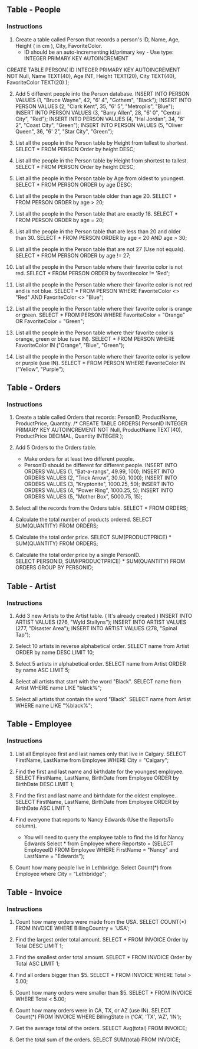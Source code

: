 ## Table - People

### Instructions
1. Create a table called Person that records a person's ID, Name, Age, Height ( in cm ), City, FavoriteColor. 
    * ID should be an auto-incrementing id/primary key - Use type: INTEGER PRIMARY KEY AUTOINCREMENT

CREATE TABLE PERSON( 
	ID				INTEGER PRIMARY KEY	AUTOINCREMENT NOT Null,
	Name 			TEXT(40), 
	Age  			INT,
	Height 			TEXT(20),
	City 			TEXT(40),
	FavoriteColor 	TEXT(20)
  );


2. Add 5 different people into the Person database. 
INSERT INTO PERSON VALUES (1, "Bruce Wayne", 42, "6' 4", "Gothem", "Black");
INSERT INTO PERSON VALUES (2, "Clark Kent", 35, "6' 5", "Metroplis", "Blue");
INSERT INTO PERSON VALUES (3, "Barry Allen", 28, "6' 0", "Central City", "Red");
INSERT INTO PERSON VALUES (4, "Hal Jordan", 34, "6' 2", "Coast City", "Green");
INSERT INTO PERSON VALUES (5, "Oliver Queen", 36, "6' 2", "Star City", "Green");


3. List all the people in the Person table by Height from tallest to shortest.
SELECT * FROM PERSON Order by height DESC;

4. List all the people in the Person table by Height from shortest to tallest.
SELECT * FROM PERSON Order by height DESC;

5. List all the people in the Person table by Age from oldest to youngest.
SELECT * FROM PERSON ORDER by age DESC;

6. List all the people in the Person table older than age 20.
SELECT * FROM PERSON ORDER by age > 20;

7. List all the people in the Person table that are exactly 18.
SELECT * FROM PERSON ORDER by age = 20;

8. List all the people in the Person table that are less than 20 and older than 30.
SELECT * FROM PERSON ORDER by age < 20 AND age > 30;

9. List all the people in the Person table that are not 27 (Use not equals).
SELECT * FROM PERSON ORDER by age != 27;

10. List all the people in the Person table where their favorite color is not red.
SELECT * FROM PERSON ORDER by favoritecolor != 'Red';

11. List all the people in the Person table where their favorite color is not red and is not blue.
SELECT * FROM PERSON WHERE FavoriteColor <> "Red" AND FavoriteColor <> "Blue";

12. List all the people in the Person table where their favorite color is orange or green.
SELECT * FROM PERSON WHERE FavoriteColor = "Orange" OR FavoriteColor = "Green";

13. List all the people in the Person table where their favorite color is orange, green or blue (use IN).
SELECT * FROM PERSON WHERE FavoriteColor IN ("Orange", "Blue", "Green");

14. List all the people in the Person table where their favorite color is yellow or purple (use IN).
SELECT * FROM PERSON WHERE FavoriteColor IN ("Yellow", "Purple");

## Table - Orders

### Instructions

1. Create a table called Orders that records: PersonID, ProductName, ProductPrice, Quantity.
/* CREATE TABLE ORDERS( 
	PersonID		INTEGER PRIMARY KEY	AUTOINCREMENT NOT Null,
	ProductName 	TEXT(40), 
	ProductPrice  	DECIMAL,
	Quantity 		INTEGER
  );

2. Add 5 Orders to the Orders table.
    * Make orders for at least two different people.
    * PersonID should be different for different people.
  INSERT INTO ORDERS VALUES (1, "Bat-a-rangs", 49.99, 100);
  INSERT INTO ORDERS VALUES (2, "Trick Arrow", 30.50, 1000);
  INSERT INTO ORDERS VALUES (3, "Kryptonite", 1000.25, 50);
  INSERT INTO ORDERS VALUES (4, "Power Ring", 1000.25, 5);
  INSERT INTO ORDERS VALUES (5, "Mother Box", 5000.75, 15);

3. Select all the records from the Orders table.
  SELECT * FROM ORDERS;

4. Calculate the total number of products ordered.
 SELECT SUM(QUANTITY) FROM ORDERS;

5. Calculate the total order price.
 SELECT SUM(PRODUCTPRICE) * SUM(QUANTITY) FROM ORDERS;

6. Calculate the total order price by a single PersonID.  
SELECT PERSONID, SUM(PRODUCTPRICE) * SUM(QUANTITY) FROM ORDERS
  GROUP BY PERSONID;


## Table - Artist

### Instructions

1. Add 3 new Artists to the Artist table. ( It's already created )
INSERT INTO ARTIST VALUES (276, "Wyld Stallyns");
INSERT INTO ARTIST VALUES (277, "Disaster Area");
INSERT INTO ARTIST VALUES (278, "Spinal Tap");

2. Select 10 artists in reverse alphabetical order.
SELECT name from Artist ORDER by name DESC LIMIT 10;

3. Select 5 artists in alphabetical order.
SELECT name from Artist ORDER by name ASC LIMIT 5;

4. Select all artists that start with the word "Black".
SELECT name from Artist WHERE name LIKE "black%";

5. Select all artists that contain the word "Black".
SELECT name from Artist WHERE name LIKE "%black%";

## Table - Employee

### Instructions

1. List all Employee first and last names only that live in Calgary.
SELECT FirstName, LastName from Employee WHERE City = "Calgary";

2. Find the first and last name and birthdate for the youngest employee.
SELECT FirstName, LastName, BirthDate from Employee ORDER by BirthDate DESC LIMIT 1;

3. Find the first and last name and birthdate for the oldest employee.
SELECT FirstName, LastName, BirthDate from Employee ORDER by BirthDate ASC LIMIT 1;

4. Find everyone that reports to Nancy Edwards (Use the ReportsTo column).
   * You will need to query the employee table to find the Id for Nancy Edwards
Select * from Employee
where Reportsto = (SELECT EmployeeID FROM Employee
WHERE FirstName = "Nancy" and LastName = "Edwards");

5. Count how many people live in Lethbridge.
Select Count(*) from Employee
where City = "Lethbridge";

## Table - Invoice 

### Instructions

1. Count how many orders were made from the USA.
SELECT COUNT(*) FROM INVOICE
WHERE BillingCountry = 'USA';

2. Find the largest order total amount.
SELECT * FROM INVOICE
Order by Total DESC LIMIT 1;

3. Find the smallest order total amount.
SELECT * FROM INVOICE
Order by Total ASC LIMIT 1;

4. Find all orders bigger than $5.
SELECT * FROM INVOICE
WHERE Total > 5.00;

5. Count how many orders were smaller than $5.
SELECT * FROM INVOICE
WHERE Total < 5.00;

6. Count how many orders were in CA, TX, or AZ (use IN).
SELECT Count(*) FROM INVOICE
WHERE BillingState in ('CA', 'TX', 'AZ', 'IN');

7. Get the average total of the orders.
SELECT Avg(total) FROM INVOICE;

8. Get the total sum of the orders.
SELECT SUM(total) FROM INVOICE;
